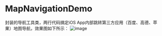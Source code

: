 # MapNavigationDemo
封装的导航工具类，两行代码搞定iOS App内部跳转第三方应用（百度、高德、苹果）地图导航，效果图如下所示：
![image](https://github.com/wangCanHui/MapNavigationDemo/blob/master/IMG_1996.PNG)
